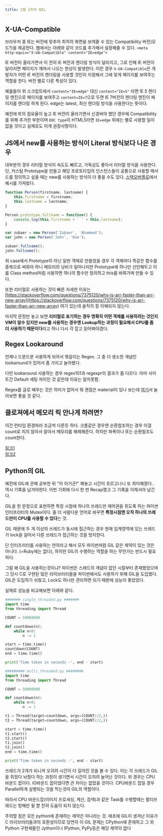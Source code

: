 ```yaml
---
title: 2월 2주차 WIL
---
```


## X-UA-Compatible

브라우저 중 IE는 버전에 맞추어 최적의 화면을 보여줄 수 있는 Compatibility 버전(모드?)을 제공한다. 웹에서는 아래와 같이 코드를 추가해서 설정해줄 수 있다.
`<meta http-equiv="X-UA-Compatible" content="IE=edge">`

IE 버전이 올라가면서 이 전의 IE 버전과 렌더링 방식이 달라지고, 그로 인해 IE 버전이 달라지면 페이지가 깨져서 나오는 현상이 발생한다. 이런 경우 `X-UA-Compatible`은 개발자가 어떤 IE 버전의 렌더링을 사용할 것인지 지정해서 그에 맞게 페이지를 보여주는 역할을 한다. 버전 별로 다른 특성이 있다. 

예를들어 위 스크립트에서 `content="IE=edge"` 대신 `content="IE=5"` 라면 IE 5 렌더링 엔진으로 페이지를 보여주고 `content=IE=7`으로 두면 IE 7버전의 렌더링 엔진이 페이지를 렌더링 하게 된다. edge는 latest, 최신 렌더링 방식을 사용한다는 뜻이다. 

예전에 IE의 점유율이 높고 IE 버전이 올라가면서 신경써야 했던 경우에 Compatibility를 위해 추가한 부분이며 `DOC type`이 HTML5라면 `IE=edge` 외에는 별로 사용할 일이 없을 것이고 실제로도 이게 권장사항이다.

## JS에서 new를 사용하는 방식이 Literal 방식보다 나은 경우

대부분의 경우 리터럴 방식이 속도도 빠르고, 가독성도 좋아서 리터럴 방식을 사용한다.\
단, 커스텀 Prototype을 만들고 해당 프로토타입의 인스턴스들이 공통으로 사용할 메서드를 정의하고 싶을 때는 new를 사용하는 방식이 더 좋을 수도 있다. [스택오버플로](https://stackoverflow.com/questions/4597926/what-is-the-difference-between-new-object-and-object-literal-notation)에서 예시를 가져왔다. 

```jsx
function Person(firstname, lastname) {
    this.firstname = firstname;
    this.lastname = lastname;
}

Person.prototype.fullname = function() {
    console.log(this.firstname + ' ' + this.lastname);
}

var zubaer = new Person('Zubaer', 'Ahammed');
var john = new Person('John', 'Doe');

zubaer.fullname();
john.fullname();
```

위 case에서 Prototype이 아닌 일반 객체로 만들었을 경우 각 객체마다 똑같은 함수를 중복으로 써줘야 하니 메모리의 낭비가 일어나지만 Prototype에 하나만 선언해두고 이를 Class method처럼 사용하면 하나의 함수만 정의하고 this를 바꿔가며 만들 수 있다.

또한 리터럴로 사용하는 것이 빠른 자세한 이유는 [https://stackoverflow.com/questions/7375120/why-is-arr-faster-than-arr-new-array](https://stackoverflow.com/questions/7375120/why-is-arr-faster-than-arr-new-array) 여기 있는데 솔직히 잘 이해되지 않는다. 

마지막 문장만 놓고 보면 **리터럴로 표기하는 경우 명확히 어떤 객체를 사용하려는 것인지 VM이 알수 있지만 new를 사용하는 경우엔 Lookup하는 과정이 필요해서 CPU를 좀 더 사용하기 때문이다**라고 하니 다시 각 잡고 읽어봐야겠다. 

## Regex Lookaround

언제나 드문드문 사용하게 되어서 헷갈리는 Regex.
그 중 더 생소한 개념인 lookaround가 있어서 좀 가지고 놀아봤다.

다만 lookaround 사용하는 경우 regex101과 regexpr이 결과가 좀 다르다. 아마 사이트간 Default 세팅 차이인 것 같은데 이유는 알지못함.

Regex를 글로 배우는 것은 의미가 없어서 뭐 괜찮은 material이 있나 보는데 [여기](https://regex101.com/quiz)서 놀아보면 좋을 것 같다.


## 클로져에서 메모리 릭 안나게 하려면?

이건 런타임 환경따라 조금씩 다른듯 하다. 크롬같은 경우엔 순환참조하는 경우 이걸 count로 치지 않아서 알아서 메모리를 해제해준다. 하지만 파폭이나 IE는 순환참조도 count한다.

[링크1](https://dev.to/divakarkumar/javascript-closure-environment-4b0k)\
[링크2](https://dzone.com/articles/resolving-circular-reference-related-memory-leaks)

## Python의 GIL

예전에 GIL에 관해 공부한 뒤 "아 이거군!" 해놓고 시간이 흐르고나니 또 희미해졌다.. 역시 기록을 남겨야한다. 이번 기회에 다시 한 번 Recap했고 그 기록을 이제서야 남긴다.

GIL을 한 문장으로 표현하면 특정 시점에 하나의 쓰레드만 제어권을 쥐도록 하는 파이썬 인터프리터의 Mutex이다. 좀 더 사람다운 언어로 바꾸면 **특정시점엔 오직 하나의 쓰레드만이 CPU를 사용할 수 있다**는 것. 

GIL 때문에 두 개 이상의 쓰레드가 동시에 접근하는 경우 현재 임계영역에 있는 쓰레드가 lock을 걸어서 다른 쓰레드가 접근하는 것을 방지한다.

단 인터프리터를 사용하는 언어라고 해서 모두 파이썬처럼 GIL 같은 제약이 있는 것은 아니다. (=Ruby에는 없다), 하지만 GIL이 수행하는 역할을 하는 무언가는 반드시 필요하다.

그럼 왜 GIL을 사용하는것이냐? 파이썬은 스레드의 개념이 없던 시절부터 존재했었으며 그 당시 C로 구현된 많은 라이브러리들을 파이썬에서도 사용하기 위해 GIL을 도입했다. GIL은 도입하기 쉬웠고, Lock도 하나만 관리하면 되기 때문에 성능이 좋았었다. 

실제로 성능을 비교해보면 아래와 같다.

```python
####### single_threaded.py #######
import time
from threading import Thread

COUNT = 50000000

def countdown(n):
    while n>0:
        n -= 1

start = time.time()
countdown(COUNT)
end = time.time()

print('Time taken in seconds -', end - start)

######### multi_threaded.py ########
import time
from threading import Thread

COUNT = 50000000

def countdown(n):
    while n>0:
        n -= 1

t1 = Thread(target=countdown, args=(COUNT//2,))
t2 = Thread(target=countdown, args=(COUNT//2,))

start = time.time()
t1.start()
t2.start()
t1.join()
t2.join()
end = time.time()

print('Time taken in seconds -', end - start)
```

쓰레드가 2개가 되니까 오히려 시간이 더 길어진 것을 볼 수 있다. 이는 각 쓰레드가 GIL을 쥐었다 놔줬다 하는 과정이 생기면서 시간이 오히려 늘어난 것이다. 위 경우는 CPU 바운드 잡이다. IO바운드 잡이었다면 큰 차이는 없었을 것이다. CPU바운드 잡일 경우 Parallel하게 실행되는 것을 막는것이 GIL의 역할이다.

따라서 CPU 바운드잡(이미지 프로세싱, 계산, 검색)과 같은 Task를 수행할때는 멀티쓰레드는 방해만 될 뿐 전혀 도움이 되지 않는다. 

주의할 점은 모든 python에 존재하는 제약은 아니라는 것. 애초에 GIL이 생겨난 이유가 C 라이브러리들과의 호환성이므로 당연히 이 GIL 문제는 CPython에 존재하고 그 외 Python 구현체들인 Jython이나 IPython, PyPy등은 해당 제약이 없다

